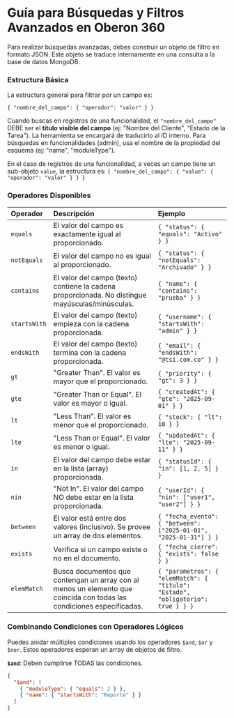 # Guía para Búsquedas y Filtros Avanzados en Oberon 360

Para realizar búsquedas avanzadas, debes construir un objeto de filtro en formato JSON. Este objeto se traduce internamente en una consulta a la base de datos MongoDB.

### Estructura Básica

La estructura general para filtrar por un campo es:

`{ "nombre_del_campo": { "operador": "valor" } }`

Cuando buscas en registros de una funcionalidad, el `"nombre_del_campo"` DEBE ser el **título visible del campo** (ej: "Nombre del Cliente", "Estado de la Tarea"). La herramienta se encargará de traducirlo al ID interno. Para búsquedas en funcionalidades (admin), usa el nombre de la propiedad del esquema (ej: "name", "moduleType").

En el caso de registros de una funcionalidad, a veces un campo tiene un sub-objeto `value`, la estructura es:
`{ "nombre_del_campo": { "value": { "operador": "valor" } } }`

### Operadores Disponibles

| Operador | Descripción | Ejemplo |
| :--- | :--- | :--- |
| `equals` | El valor del campo es exactamente igual al proporcionado. | `{ "status": { "equals": "Activo" } }` |
| `notEquals` | El valor del campo no es igual al proporcionado. | `{ "status": { "notEquals": "Archivado" } }` |
| `contains` | El valor del campo (texto) contiene la cadena proporcionada. No distingue mayúsculas/minúsculas. | `{ "name": { "contains": "prueba" } }` |
| `startsWith`| El valor del campo (texto) empieza con la cadena proporcionada. | `{ "username": { "startsWith": "admin" } }` |
| `endsWith` | El valor del campo (texto) termina con la cadena proporcionada. | `{ "email": { "endsWith": "@tsi.com.co" } }` |
| `gt` | "Greater Than". El valor es mayor que el proporcionado. | `{ "priority": { "gt": 3 } }` |
| `gte` | "Greater Than or Equal". El valor es mayor o igual. | `{ "createdAt": { "gte": "2025-09-01" } }` |
| `lt` | "Less Than". El valor es menor que el proporcionado. | `{ "stock": { "lt": 10 } }` |
| `lte` | "Less Than or Equal". El valor es menor o igual. | `{ "updatedAt": { "lte": "2025-09-11" } }` |
| `in` | El valor del campo debe estar en la lista (array) proporcionada. | `{ "statusId": { "in": [1, 2, 5] } }` |
| `nin` | "Not In". El valor del campo NO debe estar en la lista proporcionada. | `{ "userId": { "nin": ["user1", "user2"] } }` |
| `between` | El valor está entre dos valores (inclusivo). Se provee un array de dos elementos. | `{ "fecha_evento": { "between": ["2025-01-01", "2025-01-31"] } }` |
| `exists` | Verifica si un campo existe o no en el documento. | `{ "fecha_cierre": { "exists": false } }` |
| `elemMatch` | Busca documentos que contengan un array con al menos un elemento que coincida con todas las condiciones especificadas. | `{ "parametros": { "elemMatch": { "titulo": "Estado", "obligatorio": true } } }`|

### Combinando Condiciones con Operadores Lógicos

Puedes anidar múltiples condiciones usando los operadores `$and`, `$or` y `$nor`. Estos operadores esperan un array de objetos de filtro.

**`$and`**: Deben cumplirse TODAS las condiciones.

```json
{
  "$and": [
    { "moduleType": { "equals": 2 } },
    { "name": { "startsWith": "Reporte" } }
  ]
}